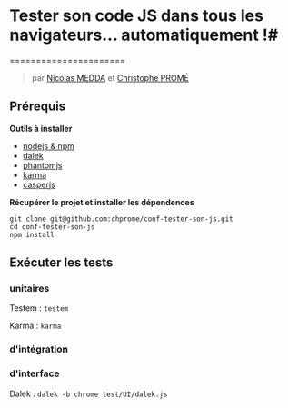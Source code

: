 # Tester son code JS dans tous les navigateurs... automatiquement !#
======================

> par [Nicolas MEDDA](http://github.com/b2l) et [Christophe PROMÉ](http://github.com/chprome)

## Prérequis ##

**Outils à installer**

 * [nodejs & npm](http://nodejs.org)
 * [dalek](http://dalekjs.com)
 * [phantomjs](http://phantomjs.org)
 * [karma](http://karma-runner.github.io)
 * [casperjs](http://casperjs.org)

**Récupérer le projet et installer les dépendences**

```
git clone git@github.com:chprome/conf-tester-son-js.git
cd conf-tester-son-js
npm install
```

## Exécuter les tests ##

### unitaires ###

Testem : ```testem```

Karma : ```karma```

### d'intégration ###

### d'interface ###

Dalek : ```dalek -b chrome test/UI/dalek.js ```